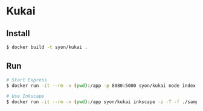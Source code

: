 Kukai
=====

## Install

```sh
$ docker build -t syon/kukai .
```


## Run

```sh
# Start Express
$ docker run -it --rm -v (pwd):/app -p 8080:5000 syon/kukai node index.js
```

```sh
# Use Inkscape
$ docker run -it --rm -v (pwd):/app syon/kukai inkscape -z -T -f ./sample.svg -l ./out.svg
```
